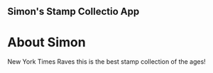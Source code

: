 Simon's Stamp Collectio App
---

# About Simon

New York Times Raves this is the best stamp collection of the ages!